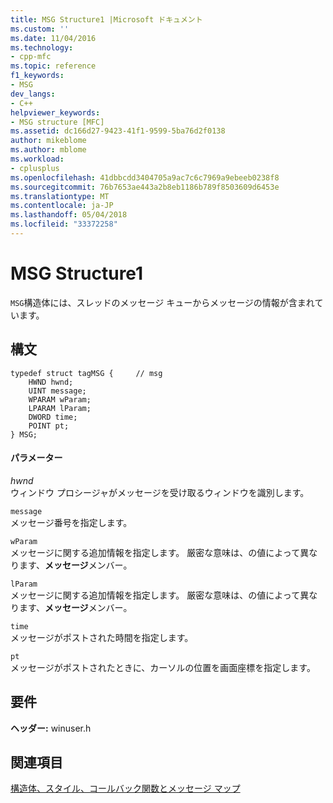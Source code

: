 ```yaml
---
title: MSG Structure1 |Microsoft ドキュメント
ms.custom: ''
ms.date: 11/04/2016
ms.technology:
- cpp-mfc
ms.topic: reference
f1_keywords:
- MSG
dev_langs:
- C++
helpviewer_keywords:
- MSG structure [MFC]
ms.assetid: dc166d27-9423-41f1-9599-5ba76d2f0138
author: mikeblome
ms.author: mblome
ms.workload:
- cplusplus
ms.openlocfilehash: 41dbbcdd3404705a9ac7c6c7969a9ebeeb0238f8
ms.sourcegitcommit: 76b7653ae443a2b8eb1186b789f8503609d6453e
ms.translationtype: MT
ms.contentlocale: ja-JP
ms.lasthandoff: 05/04/2018
ms.locfileid: "33372258"
---
```

# <a name="msg-structure1"></a>MSG Structure1
`MSG`構造体には、スレッドのメッセージ キューからメッセージの情報が含まれています。  
  
## <a name="syntax"></a>構文  
  
```  
typedef struct tagMSG {     // msg    
    HWND hwnd;  
    UINT message;  
    WPARAM wParam;  
    LPARAM lParam;  
    DWORD time;  
    POINT pt;  
} MSG;  
```  
  
#### <a name="parameters"></a>パラメーター  
 *hwnd*  
 ウィンドウ プロシージャがメッセージを受け取るウィンドウを識別します。  
  
 `message`  
 メッセージ番号を指定します。  
  
 `wParam`  
 メッセージに関する追加情報を指定します。 厳密な意味は、の値によって異なります、**メッセージ**メンバー。  
  
 `lParam`  
 メッセージに関する追加情報を指定します。 厳密な意味は、の値によって異なります、**メッセージ**メンバー。  
  
 `time`  
 メッセージがポストされた時間を指定します。  
  
 `pt`  
 メッセージがポストされたときに、カーソルの位置を画面座標を指定します。  
  
## <a name="requirements"></a>要件  
 **ヘッダー:** winuser.h  
  
## <a name="see-also"></a>関連項目  
 [構造体、スタイル、コールバック関数とメッセージ マップ](../../mfc/reference/structures-styles-callbacks-and-message-maps.md)

